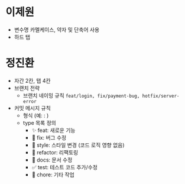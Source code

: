 # 이제원
* 변수명 카멜케이스, 약자 및 단축어 사용
* 하드 탭

# 정진환
- 자간 2칸, 탭 4칸
- 브랜치 전략
  - 브랜치 네이밍 규칙
  ```feat/login, fix/payment-bug, hotfix/server-error```
- 커밋 메시지 규칙
  - 형식 (예: <emoji> <type>: <message>)
  - type 목록 정의
    - ✨ feat: 새로운 기능
	- 🐛 fix: 버그 수정
	- 🎨 style: 스타일 변경 (코드 로직 영향 없음)
	- 🧼 refactor: 리팩토링
	- 📝 docs: 문서 수정
	- ✅ test: 테스트 코드 추가/수정
	- 🧰 chore: 기타 작업
